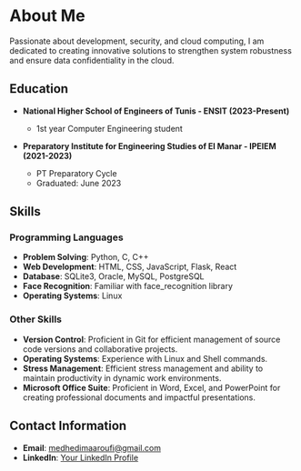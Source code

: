 # About Me

Passionate about development, security, and cloud computing, I am dedicated to creating innovative solutions to strengthen system robustness and ensure data confidentiality in the cloud.

## Education

- **National Higher School of Engineers of Tunis - ENSIT (2023-Present)**
  - 1st year Computer Engineering student

- **Preparatory Institute for Engineering Studies of El Manar - IPEIEM (2021-2023)**
  - PT Preparatory Cycle
  - Graduated: June 2023

## Skills

### Programming Languages
- **Problem Solving**: Python, C, C++
- **Web Development**: HTML, CSS, JavaScript, Flask, React
- **Database**: SQLite3, Oracle, MySQL, PostgreSQL
- **Face Recognition**: Familiar with face_recognition library
- **Operating Systems**: Linux

### Other Skills
- **Version Control**: Proficient in Git for efficient management of source code versions and collaborative projects.
- **Operating Systems**: Experience with Linux and Shell commands.
- **Stress Management**: Efficient stress management and ability to maintain productivity in dynamic work environments.
- **Microsoft Office Suite**: Proficient in Word, Excel, and PowerPoint for creating professional documents and impactful presentations.

## Contact Information

- **Email**: [medhedimaaroufi@gmail.com](mailto:medhedimaaroufi@gmail.com)
- **LinkedIn**: [Your LinkedIn Profile](www.linkedin.com/in/yourprofile/](https://www.linkedin.com/in/mohamed-hedi-maaroufi-72a096228/)https://www.linkedin.com/in/mohamed-hedi-maaroufi-72a096228/)
